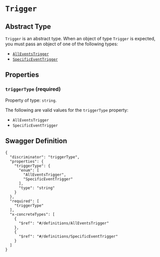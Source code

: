 # `Trigger` #




## Abstract Type ##

`Trigger` is an abstract type. When an object of type `Trigger` is expected, you must pass an object of
one of the following types:

  + [`AllEventsTrigger`](./../definitions/AllEventsTrigger.mkd)
  + [`SpecificEventTrigger`](./../definitions/SpecificEventTrigger.mkd)




## Properties ##

### `triggerType` (required) ###




Property of type: `string`.

 
The following are valid values for the `triggerType` property:
  + `AllEventsTrigger`
  + `SpecificEventTrigger`






## Swagger Definition ##

    {
      "discriminator": "triggerType", 
      "properties": {
        "triggerType": {
          "enum": [
            "AllEventsTrigger", 
            "SpecificEventTrigger"
          ], 
          "type": "string"
        }
      }, 
      "required": [
        "triggerType"
      ], 
      "x-concreteTypes": [
        {
          "$ref": "#/definitions/AllEventsTrigger"
        }, 
        {
          "$ref": "#/definitions/SpecificEventTrigger"
        }
      ]
    }
